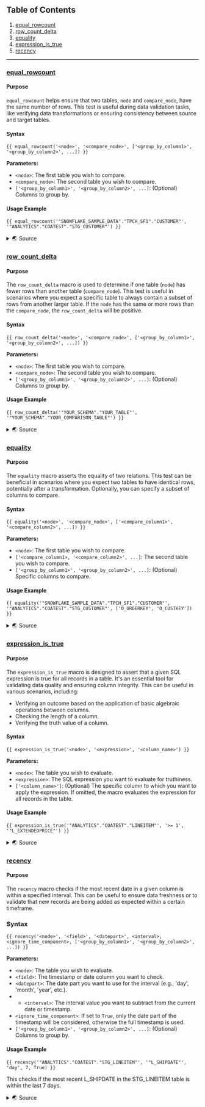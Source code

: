 ## Table of Contents
1. [equal_rowcount](#equal_rowcount)
2. [row_count_delta](#row_count_delta)
3. [equality](#equality)
4. [expression_is_true](#expression_is_true)
5. [recency](#recency)

---

### [equal_rowcount](#equal_rowcount)

####  Purpose

`equal_rowcount` helps ensure that two tables, `node` and `compare_node`, have the same number of rows. This test is useful during data validation tasks, like verifying data transformations or ensuring consistency between source and target tables.

#### Syntax

```jinja
{{ equal_rowcount('<node>', '<compare_node>', ['<group_by_column1>', '<group_by_column2>', ...]) }}
```

**Parameters:**
- `<node>`: The first table you wish to compare.
- `<compare_node>`: The second table you wish to compare.
- `['<group_by_column1>', '<group_by_column2>', ...]`: (Optional) Columns to group by.

#### Usage Example

```jinja
{{ equal_rowcount('"SNOWFLAKE_SAMPLE_DATA"."TPCH_SF1"."CUSTOMER"', '"ANALYTICS"."COATEST"."STG_CUSTOMER"') }}
```
<details> 
<summary>🌏 Source</summary>

```sql
{% macro equal_rowcount(node, compare_node, group_by_columns=[]) %}

{% if group_by_columns %}
  {% set select_gb_cols = group_by_columns|join(', ') + ', ' %}
  {% set join_gb_cols = [] %}
  {% for c in group_by_columns %}
    {% set join_gb_cols = join_gb_cols + ["and a." + c + " = b." + c] %}
  {% endfor %}
  {% set join_gb_cols = join_gb_cols|join(' ') %}
  {% set groupby_gb_cols = 'group by ' + group_by_columns|join(',') %}
{% else %}
  {% set select_gb_cols = '' %}
  {% set join_gb_cols = '' %}
  {% set groupby_gb_cols = '' %}
{% endif %}

{# We must add a fake join key in case additional grouping variables are not provided #}
{% set group_by_columns = ['id_equal_rowcount'] + group_by_columns %}
{% set groupby_gb_cols = 'group by ' + group_by_columns|join(',') %}

with a as (
    select 
      {{ select_gb_cols }}
      1 as id_equal_rowcount,
      count(*) as count_a 
    from {{ node }}
    {{ groupby_gb_cols }}
),

b as (
    select 
      {{ select_gb_cols }}
      1 as id_equal_rowcount,
      count(*) as count_b 
    from {{ compare_node }}
    {{ groupby_gb_cols }}
),

final as (
    select
        {% for c in group_by_columns %}
          a.{{ c }} as {{ c }}_a,
          b.{{ c }} as {{ c }}_b,
        {% endfor %}
        count_a,
        count_b,
        abs(count_a - count_b) as diff_count
    from a
    full join b
    on
    a.id_equal_rowcount = b.id_equal_rowcount
    {{ join_gb_cols }}
)
select * from final

{% endmacro %}


```

</details>  

### [row_count_delta](#row_count_delta)

#### Purpose

The `row_count_delta` macro is used to determine if one table (`node`) has fewer rows than another table (`compare_node`). This test is useful in scenarios where you expect a specific table to always contain a subset of rows from another larger table. If the `node` has the same or more rows than the `compare_node`, the `row_count_delta` will be positive.

#### Syntax

```jinja
{{ row_count_delta('<node>', '<compare_node>', ['<group_by_column1>', '<group_by_column2>', ...]) }}
```

**Parameters:**
- `<node>`: The first table you wish to compare.
- `<compare_node>`: The second table you wish to compare.
- `['<group_by_column1>', '<group_by_column2>', ...]`: (Optional) Columns to group by.

#### Usage Example

```jinja
{{ row_count_delta('"YOUR_SCHEMA"."YOUR_TABLE"', '"YOUR_SCHEMA"."YOUR_COMPARISON_TABLE"') }}
```
<details> 
<summary>🌏 Source</summary>

```sql
{% macro row_count_delta(node, compare_node, group_by_columns=[]) %}

{% if group_by_columns %}
  {% set select_gb_cols = group_by_columns|join(', ') + ', ' %}
  {% set join_gb_cols = [] %}
  {% for c in group_by_columns %}
    {% set join_gb_cols = join_gb_cols + ["and a." + c + " = b." + c] %}
  {% endfor %}
  {% set join_gb_cols = join_gb_cols|join(' ') %}
  {% set groupby_gb_cols = 'group by ' + group_by_columns|join(',') %}
{% else %}
  {% set select_gb_cols = '' %}
  {% set join_gb_cols = '' %}
  {% set groupby_gb_cols = '' %}
{% endif %}

{# We must add a fake join key in case additional grouping variables are not provided #}
{% set group_by_columns = ['id_test_fewer_rows_than'] + group_by_columns %}
{% set groupby_gb_cols = 'group by ' + group_by_columns|join(',') %}

WITH a AS (
    SELECT 
      {{ select_gb_cols }}
      1 AS id_test_fewer_rows_than,
      COUNT(*) AS count_our_model 
    FROM {{ node }}
    {{ groupby_gb_cols }}
),

b AS (
    SELECT 
      {{ select_gb_cols }}
      1 AS id_test_fewer_rows_than,
      COUNT(*) AS count_comparison_model 
    FROM {{ compare_node }}
    {{ groupby_gb_cols }}
),

counts AS (
    SELECT
        {% for c in group_by_columns %}
          a.{{ c }} AS {{ c }}_a,
          b.{{ c }} AS {{ c }}_b,
        {% endfor %}
        count_our_model,
        count_comparison_model
    FROM a
    FULL JOIN b ON a.id_test_fewer_rows_than = b.id_test_fewer_rows_than
    {{ join_gb_cols }}
),

final AS (
    SELECT *,
        CASE
            WHEN count_our_model > count_comparison_model THEN (count_our_model - count_comparison_model)
            WHEN count_our_model = count_comparison_model THEN 1
            ELSE 0
        END AS row_count_delta
    FROM counts
)

SELECT * FROM final;

{% endmacro %}


```

</details>  

### [equality](#equality)

#### Purpose

The `equality` macro asserts the equality of two relations. This test can be beneficial in scenarios where you expect two tables to have identical rows, potentially after a transformation. Optionally, you can specify a subset of columns to compare.

#### Syntax

```jinja
{{ equality('<node>', '<compare_node>', ['<compare_column1>', '<compare_column2>', ...]) }}
```

**Parameters:**
- `<node>`: The first table you wish to compare.
- `['<compare_column1>, '<compare_column2>', ...]`: The second table you wish to compare.
- `['<group_by_column1>', '<group_by_column2>', ...]`: (Optional) Specific columns to compare.

#### Usage Example

```jinja
{{ equality('"SNOWFLAKE_SAMPLE_DATA"."TPCH_SF1"."CUSTOMER"', '"ANALYTICS"."COATEST"."STG_CUSTOMER"', ['O_ORDERKEY', 'O_CUSTKEY']) }}
```
<details> 
<summary>🌏 Source</summary>

```sql
{% macro equality(node, compare_node, compare_columns=None) %}

{%- if not compare_columns -%}
    {%- set compare_columns = adapter.get_columns_in_relation(node) %}
{%- endif %}

{% set compare_cols_csv = compare_columns | join(', ') %}

WITH a AS (
    SELECT * FROM {{ node }}
),

b AS (
    SELECT * FROM {{ compare_node }}
),

a_minus_b AS (
    SELECT {{compare_cols_csv}} FROM a
    EXCEPT
    SELECT {{compare_cols_csv}} FROM b
),

b_minus_a AS (
    SELECT {{compare_cols_csv}} FROM b
    EXCEPT
    SELECT {{compare_cols_csv}} FROM a
),

unioned AS (
    SELECT 'a_minus_b' AS which_diff, a_minus_b.* FROM a_minus_b
    UNION ALL
    SELECT 'b_minus_a' AS which_diff, b_minus_a.* FROM b_minus_a
)

SELECT * FROM unioned

{% endmacro %}


```

</details>  

### [expression_is_true](#expression_is_true)

#### Purpose

The `expression_is_true` macro is designed to assert that a given SQL expression is true for all records in a table. It's an essential tool for validating data quality and ensuring column integrity. This can be useful in various scenarios, including:
- Verifying an outcome based on the application of basic algebraic operations between columns.
- Checking the length of a column.
- Verifying the truth value of a column.

#### Syntax

```jinja
{{ expression_is_true('<node>', '<expression>', '<column_name>') }}
```
**Parameters:**
- `<node>`:  The table you wish to evaluate.
- `<expression>`: The SQL expression you want to evaluate for truthiness.
- `['<column_name>']`: (Optional) The specific column to which you want to apply the expression. If omitted, the macro evaluates the expression for all records in the table.

#### Usage Example

```jinja
{{ expression_is_true('"ANALYTICS"."COATEST"."LINEITEM"', '>= 1', '"L_EXTENDEDPRICE"') }}
```
<details>
<summary>🌏 Source</summary>

```sql
{% macro expression_is_true(node, expression, column_name=None) %}

SELECT
    *
FROM {{ node }}
{% if column_name is none %}
WHERE NOT ({{ expression }})
{%- else %}
WHERE NOT ({{ column_name }} {{ expression }})
{%- endif %}

{% endmacro %}


```

</details> 

### [recency](#recency)

#### Purpose
The `recency` macro checks if the most recent date in a given column is within a specified interval. This can be useful to ensure data freshness or to validate that new records are being added as expected within a certain timeframe.

### Syntax
```jinja
{{ recency('<node>', '<field>', '<datepart>', <interval>, <ignore_time_component>, ['<group_by_column1>', '<group_by_column2>', ...]) }}
```
**Parameters:**
- `<node>`:  The table you wish to evaluate.
- `<field>`:  The timestamp or date column you want to check.
- `<datepart>`: The date part you want to use for the interval (e.g., 'day', 'month', 'year', etc.).
- - `<interval>`:  The interval value you want to subtract from the current date or timestamp.
- `<ignore_time_component>`:  If set to `True`, only the date part of the timestamp will be considered, otherwise the full timestamp is used.
- `['<group_by_column1>', '<group_by_column2>', ...]`: (Optional) Columns to group by.

#### Usage Example

```jinja
{{ recency('"ANALYTICS"."COATEST"."STG_LINEITEM"', '"L_SHIPDATE"', 'day', 7, True) }}
```
This checks if the most recent L_SHIPDATE in the STG_LINEITEM table is within the last 7 days.  
<details>
<summary>🌏 Source</summary>

```sql
{% macro recency(node, field, datepart, interval, ignore_time_component=False, group_by_columns=[]) %}

{% set threshold = 'DATEADD(' ~ datepart ~ ', -' ~ interval ~ ', CURRENT_TIMESTAMP())' %}

{% if ignore_time_component %}
  {% set threshold = 'DATE(' ~ threshold ~ ')' %}
{% endif %}

{% if group_by_columns %}
  {% set select_gb_cols = group_by_columns|join(', ') + ', ' %}
  {% set groupby_gb_cols = 'GROUP BY ' + group_by_columns|join(', ') %}
{% else %}
  {% set select_gb_cols = '' %}
  {% set groupby_gb_cols = '' %}
{% endif %}

WITH recency AS (
    SELECT 
      {{ select_gb_cols }}
      {% if ignore_time_component %}
        CAST(MAX({{ field }}) AS DATE) AS most_recent
      {%- else %}
        MAX({{ field }}) AS most_recent
      {%- endif %}
    FROM {{ node }}
    {{ groupby_gb_cols }}
)

SELECT
    {{ select_gb_cols }}
    most_recent,
    {{ threshold }} AS threshold
FROM recency
WHERE most_recent < {{ threshold }}

{% endmacro %}


```

</details> 
